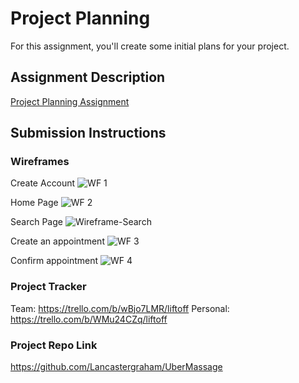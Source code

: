# Project Planning
For this assignment, you'll create some initial plans for your project.

## Assignment Description
[Project Planning Assignment](https://education.launchcode.org/liftoff/modules/assignments/project-planning)

## Submission Instructions

### Wireframes
Create Account
![WF 1](https://user-images.githubusercontent.com/69994660/129125588-a374d97b-faf8-496c-83e4-0f2c6f098993.png)

Home Page
![WF 2](https://user-images.githubusercontent.com/69994660/129125592-ecad0a33-ec45-4159-a258-ceffee33109c.png)

Search Page
![Wireframe-Search](https://user-images.githubusercontent.com/69994660/129630097-8e2dff99-a8d2-4cdd-8e12-987d1be55881.jpg)

Create an appointment
![WF 3](https://user-images.githubusercontent.com/69994660/129125594-bdf28cbd-4e5f-46fd-b2ee-c4b6e6a95dff.png)

Confirm appointment
![WF 4](https://user-images.githubusercontent.com/69994660/129125595-59ac9994-a80d-487d-a4d7-92c979477960.png)


### Project Tracker

Team: https://trello.com/b/wBjo7LMR/liftoff
Personal: https://trello.com/b/WMu24CZq/liftoff

### Project Repo Link

<!-- needs to be changed to liftoff's provided account -->
https://github.com/Lancastergraham/UberMassage
